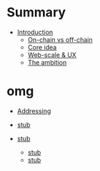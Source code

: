 # Summary

- [Introduction](introduction.md)
    - [On-chain vs off-chain](introduction/on_off_chain.md)
    - [Core idea](introduction/core_idea.md)
    - [Web-scale & UX](introduction/web_scale.md)
    - [The ambition](introduction/ambition.md)

# omg

- [Addressing](addressing/addressing.md)
- [stub]()

- [stub]()
    - [stub]()
    - [stub]()




